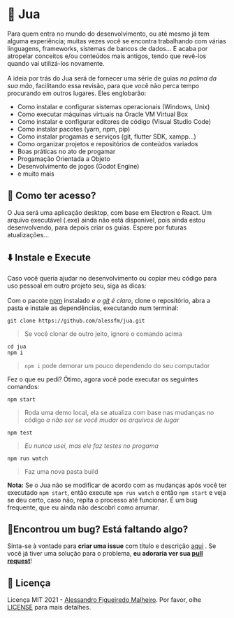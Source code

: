 # 🌵 Jua

Para quem entra no mundo do desenvolvimento, ou até mesmo já tem alguma experiência; muitas vezes você se encontra trabalhando com várias linguagens, frameworks, sistemas de bancos de dados... E acaba por atropelar conceitos e/ou conteúdos mais antigos, tendo que revê-los quando vai utilizá-los novamente. 
<br/><br/>
A ideia por trás do Jua será de fornecer uma série de guias _na palma da sua mão_, facilitando essa revisão, para que você não perca tempo procurando em outros lugares. Eles englobarão:
- Como instalar e configurar sistemas operacionais (Windows, Unix)
- Como executar máquinas virtuais na Oracle VM Virtual Box
- Como instalar e configurar editores de código (Visual Studio Code)
- Como instalar pacotes (yarn, npm, pip)
- Como instalar progamas e serviços (git, flutter SDK, xampp...)
- Como organizar projetos e repositórios de conteúdos variados
- Boas práticas no ato de progamar
- Progamação Orientada a Objeto
- Desenvolvimento de jogos (Godot Engine)
- e muito mais

## 📂 Como ter acesso?
O Jua será uma aplicação desktop, com base em Electron e React. Um arquivo executável (.exe) ainda não está disponível, pois ainda estou desenvolvendo, para depois criar os guias. Espere por futuras atualizações...

## ⬇️ Instale e Execute
Caso você queria ajudar no desenvolvimento ou copiar meu código para uso pessoal em outro projeto seu, siga as dicas:
<br/><br/>
Com o pacote [npm](https://www.npmjs.com/get-npm) instalado _e o [git](https://git-scm.com/downloads) é claro_, clone o repositório, abra a pasta e instale as dependências, executando num terminal:

```
git clone https://github.com/alessfm/jua.git 
```
> Se você clonar de outro jeito, ignore o comando acima

```
cd jua 
npm i 
```
> `npm i` pode demorar um pouco dependendo do seu computador

Fez o que eu pedi? Ótimo, agora você pode executar os seguintes comandos:

```
npm start  
```
> Roda uma demo local, ela se atualiza com base nas mudanças no código _a não ser se você mudar os arquivos de lugar_
```
npm test
```
> _Eu nunca usei, mas ele faz testes no progama_
```
npm run watch
```
> Faz uma nova pasta build

**Nota:** Se o Jua não se modificar de acordo com as mudanças após você ter executado `npm start`, então execute `npm run watch` e então `npm start` e veja se deu certo, caso não, repita o processo até funcionar. É um bug frequente, que eu ainda não descobri como arrumar.

## 🤝Encontrou um bug? Está faltando algo?

Sinta-se à vontade para **criar uma issue** com título e descrição [aqui](https://github.com/alessfm/jua/issues) . Se você já tiver uma solução para o problema, **eu adoraria ver sua [pull request](https://github.com/alessfm/jua/pulls)**!

## 📘 Licença

Licença MIT 2021 - [Alessandro Figueiredo Malheiro](https://github.com/alessfm/). Por favor, olhe [LICENSE](LICENSE) para mais detalhes.
